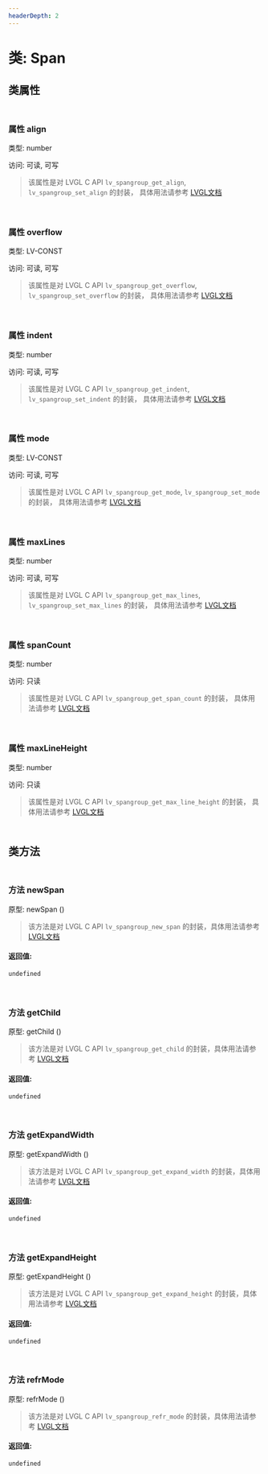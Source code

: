 ```yaml
---
headerDepth: 2
---
```


# 类: Span
## 类属性

<p style="height: 10px;margin:0px"></p>

### <span class='member-header property'></span> 属性 align

类型: number

访问: 可读, 可写

> 该属性是对 LVGL C API `lv_spangroup_get_align`, `lv_spangroup_set_align` 的封装，
> 具体用法请参考  [LVGL文档](https://docs.lvgl.io/9.0/API/index.html)


<p style="height: 10px;margin:0px"></p>

<p style="height: 10px;margin:0px"></p>

### <span class='member-header property'></span> 属性 overflow

类型: LV-CONST

访问: 可读, 可写

> 该属性是对 LVGL C API `lv_spangroup_get_overflow`, `lv_spangroup_set_overflow` 的封装，
> 具体用法请参考  [LVGL文档](https://docs.lvgl.io/9.0/API/index.html)


<p style="height: 10px;margin:0px"></p>

<p style="height: 10px;margin:0px"></p>

### <span class='member-header property'></span> 属性 indent

类型: number

访问: 可读, 可写

> 该属性是对 LVGL C API `lv_spangroup_get_indent`, `lv_spangroup_set_indent` 的封装，
> 具体用法请参考  [LVGL文档](https://docs.lvgl.io/9.0/API/index.html)


<p style="height: 10px;margin:0px"></p>

<p style="height: 10px;margin:0px"></p>

### <span class='member-header property'></span> 属性 mode

类型: LV-CONST

访问: 可读, 可写

> 该属性是对 LVGL C API `lv_spangroup_get_mode`, `lv_spangroup_set_mode` 的封装，
> 具体用法请参考  [LVGL文档](https://docs.lvgl.io/9.0/API/index.html)


<p style="height: 10px;margin:0px"></p>

<p style="height: 10px;margin:0px"></p>

### <span class='member-header property'></span> 属性 maxLines

类型: number

访问: 可读, 可写

> 该属性是对 LVGL C API `lv_spangroup_get_max_lines`, `lv_spangroup_set_max_lines` 的封装，
> 具体用法请参考  [LVGL文档](https://docs.lvgl.io/9.0/API/index.html)


<p style="height: 10px;margin:0px"></p>

<p style="height: 10px;margin:0px"></p>

### <span class='member-header property'></span> 属性 spanCount

类型: number

访问: 只读

> 该属性是对 LVGL C API `lv_spangroup_get_span_count` 的封装，
> 具体用法请参考  [LVGL文档](https://docs.lvgl.io/9.0/API/index.html)


<p style="height: 10px;margin:0px"></p>

<p style="height: 10px;margin:0px"></p>

### <span class='member-header property'></span> 属性 maxLineHeight

类型: number

访问: 只读

> 该属性是对 LVGL C API `lv_spangroup_get_max_line_height` 的封装，
> 具体用法请参考  [LVGL文档](https://docs.lvgl.io/9.0/API/index.html)


<p style="height: 10px;margin:0px"></p>

## 类方法

<p style="height: 10px;margin:0px"></p>

### <span class='member-header function'></span> 方法  newSpan


原型:  newSpan
 ()

> 该方法是对 LVGL C API `lv_spangroup_new_span` 的封装，具体用法请参考  [LVGL文档](https://docs.lvgl.io/9.0/API/index.html)

#### 返回值:

`undefined`

<p style="height: 10px;margin:0px"></p>

<p style="height: 10px;margin:0px"></p>

### <span class='member-header function'></span> 方法  getChild


原型:  getChild
 ()

> 该方法是对 LVGL C API `lv_spangroup_get_child` 的封装，具体用法请参考  [LVGL文档](https://docs.lvgl.io/9.0/API/index.html)

#### 返回值:

`undefined`

<p style="height: 10px;margin:0px"></p>

<p style="height: 10px;margin:0px"></p>

### <span class='member-header function'></span> 方法  getExpandWidth


原型:  getExpandWidth
 ()

> 该方法是对 LVGL C API `lv_spangroup_get_expand_width` 的封装，具体用法请参考  [LVGL文档](https://docs.lvgl.io/9.0/API/index.html)

#### 返回值:

`undefined`

<p style="height: 10px;margin:0px"></p>

<p style="height: 10px;margin:0px"></p>

### <span class='member-header function'></span> 方法  getExpandHeight


原型:  getExpandHeight
 ()

> 该方法是对 LVGL C API `lv_spangroup_get_expand_height` 的封装，具体用法请参考  [LVGL文档](https://docs.lvgl.io/9.0/API/index.html)

#### 返回值:

`undefined`

<p style="height: 10px;margin:0px"></p>

<p style="height: 10px;margin:0px"></p>

### <span class='member-header function'></span> 方法  refrMode


原型:  refrMode
 ()

> 该方法是对 LVGL C API `lv_spangroup_refr_mode` 的封装，具体用法请参考  [LVGL文档](https://docs.lvgl.io/9.0/API/index.html)

#### 返回值:

`undefined`

<p style="height: 10px;margin:0px"></p>

